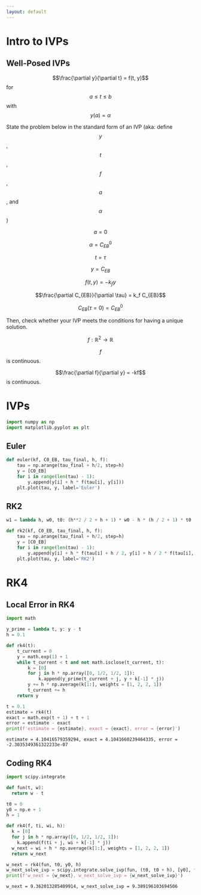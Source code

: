 ```yaml
---
layout: default
---
```


# Intro to IVPs

## Well-Posed IVPs

$$\frac{\partial y}{\partial t} = f(t, y)$$ for $$a \leq t \leq b$$ with $$y (a) = \alpha$$

State the problem below in the standard form of an IVP (aka: define $$y$$, $$t$$, $$f$$, $$a$$, and $$\alpha$$)

$$a = 0$$

$$\alpha = C_{EB}^0$$

$$t = \tau$$

$$y = C_{EB}$$

$$f (t, y) = -k_f y$$

$$\frac{\partial C_{EB}}{\partial \tau} = k_f C_{EB}$$

$$C_{EB} (\tau = 0) = C_{EB}^0$$

Then, check whether your IVP meets the conditions for having a unique solution.

$$f: \mathbb R^2 \to \mathbb R$$

$$f$$ is continuous.

$$\frac{\partial f}{\partial y} = -kf$$ is continuous.

# IVPs

```python
import numpy as np
import matplotlib.pyplot as plt
```

## Euler

```python
def euler(kf, C0_EB, tau_final, h, f):
    tau = np.arange(tau_final + h/2, step=h)
    y = [C0_EB]
    for i in range(len(tau) - 1):
        y.append(y[i] + h * f(tau[i], y[i]))
    plt.plot(tau, y, label='Euler')
```

## RK2

```python
w1 = lambda h, w0, t0: (h**2 / 2 + h + 1) * w0 - h * (h / 2 + 1) * t0 - h**2 / 2
```

```python
def rk2(kf, C0_EB, tau_final, h, f):
    tau = np.arange(tau_final + h/2, step=h)
    y = [C0_EB]
    for i in range(len(tau) - 1):
        y.append(y[i] + h * f(tau[i] + h / 2, y[i] + h / 2 * f(tau[i], y[i])))
    plt.plot(tau, y, label='RK2')
```

# RK4

## Local Error in RK4

```python
import math

y_prime = lambda t, y: y - t
h = 0.1

def rk4(t):
    t_current = 0
    y = math.exp(1) + 1
    while t_current < t and not math.isclose(t_current, t):
        k = [0]
        for j in h * np.array([0, 1/2, 1/2, 1]):
            k.append(y_prime(t_current + j, y + k[-1] * j))
        y += h * np.average(k[1:], weights = [1, 2, 2, 1])
        t_current += h
    return y

t = 0.1
estimate = rk4(t)
exact = math.exp(t + 1) + t + 1
error = estimate - exact
print(f'estimate = {estimate}, exact = {exact}, error = {error}')
```

```
estimate = 4.10416579359294, exact = 4.1041660239464335, error = -2.3035349361322233e-07
```

## Coding RK4

```python
import scipy.integrate

def fun(t, w):
  return w - t

t0 = 0
y0 = np.e + 1
h = 1

def rk4(f, ti, wi, h):
  k = [0]
  for j in h * np.array([0, 1/2, 1/2, 1]):
    k.append(f(ti + j, wi + k[-1] * j))
  w_next = wi + h * np.average(k[1:], weights = [1, 2, 2, 1])
  return w_next

w_next = rk4(fun, t0, y0, h)
w_next_solve_ivp = scipy.integrate.solve_ivp(fun, (t0, t0 + h), [y0], first_step=h).y[0][-1]
print(f'w_next = {w_next}, w_next_solve_ivp = {w_next_solve_ivp}')
```

```
w_next = 9.362013285409914, w_next_solve_ivp = 9.389196103694506
```